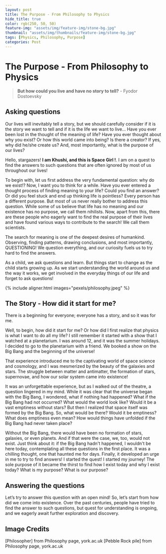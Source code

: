 ```yaml
---
layout: post
title: The Purpose - From Philosophy to Physics
hide_title: true
color: rgb(250, 50, 50)
feature-img: "assets/img/feature-img/stone-bg.jpg"
thumbnail: "assets/img/thumbnails/feature-img/stone-bg.jpg"
tags: [Physics, Philosophy, Purpose]
categories: Post
---
```


# The Purpose - From Philosophy to Physics

> **But how could you live and have no story to tell?** - Fyodor Dostoevsky 

## Asking questions

Our lives will inevitably tell a story, but we should carefully consider if it is the story we want to tell and if it is the life we want to live... Have you ever been lost in the thought of the meaning of life? Have you ever thought about why you exist? Or how this world came into being? Is there a creator? If yes, why did he/she create us? And, most importantly, what is the purpose of our lives?

Hello, stargazers! **I am Khushi, and this is Space Girl !**. I am on a quest to find the answers to such questions that are often ignored by most of us throughout our lives!

To begin with, let us first address the very fundamental question: why do we exist!? Now, I want you to think for a while. Have you ever entered a thought process of finding meaning to your life? Could you find an answer? Or did you feel stuck and end up thinking life is pointless? Every person has a different purpose. But most of us never really bother to address this question. While some of us believe that life has no meaning and our existence has no purpose, we call them nihilists. Now, apart from this, there are these people who eagerly want to find the real purpose of their lives and have found various ways to contribute to the search! We call them scientists.

The search for meaning is one of the deepest desires of humankind. Observing, finding patterns, drawing conclusions, and most importantly, QUESTIONING! We question everything, and our curiosity fuels us to try hard to find the answers.

As a child, we ask questions and learn. But things start to change as the child starts growing up. As we start understanding the world around us and the way it works, we get involved in the everyday things of our life and forget to ask questions!

{% include aligner.html images="pexels/philosophy.jpeg" %}

## The Story - How did it start for me?
There is a beginning for everyone; everyone has a story, and so it was for me.

Well, to begin, how did it start for me? Or how did I first realize that physics is what I want to do all my life? I still remember it started with a show that I watched at a planetarium. I was around 12, and it was the summer holidays. I decided to go to the planetarium with a friend. We booked a show on the Big Bang and the beginning of the universe!

That experience introduced me to the captivating world of space science and cosmology, and I was mesmerized by the beauty of the galaxies and stars. The struggle between matter and antimatter, the formation of stars, supernovae, and how our solar system came into existence!

It was an unforgettable experience, but as I walked out of the theatre, a question lingered in my mind. While it was clear that the universe began with the Big Bang, I wondered, what if nothing had happened? What if the Big Bang had not occurred? What would the world look like? Would it be a vast emptiness without stars? But then I realized that space itself was formed by the Big Bang. So, what would be there? Would it be emptiness? What does emptiness even mean? How would things have unfolded if the Big Bang had never taken place? 

Without the Big Bang, there would have been no formation of stars, galaxies, or even planets. And if that were the case, we, too, would not exist. Just think about it: if the Big Bang hadn't happened, I wouldn't be here today, contemplating all these questions in the first place. It was a chilling thought, one that haunted me for days.
Finally, it developed an urge in me to try to find answers! I started the quest! I started my journey! The sole purpose of it became the thirst to find how I exist today and why I exist today? What is my purpose? What is our purpose?


## Answering the questions
Let’s try to answer this question with an open mind! So, let’s start from how did we come into existence. Over the past centuries, people have tried to find the answer to such questions, but quest for understanding is ongoing, and we eagerly await further exploration and discovery. 

## Image Credits

[Philosopher] from Philosophy page, york.ac.uk
[Pebble Rock pile] from Philosophy page, york.ac.uk
